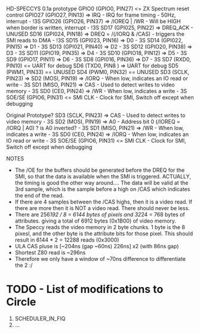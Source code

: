

HD-SPECCYS 0.1a prototype
GPIO0  (GPIO0,  PIN27) <= ZX Spectrum reset control
GPIO27 (GPIO27, PIN13) => IRQ - IRQ for frame timing - 50Hz, interrupt - !3S
GPIO26 (GPIO26, PIN37) => /IOREQ | /WR - Will be HIGH when border is written, interrupt - !3S
SD17   (GPI025, PIN22) => DREQ_ACK - UNUSED
SD16   (GPI024, PIN18) => DREQ = /(/IORQ & /CAS) - triggers the SMI reads to DMA - !3S
SD15   (GPI023, PIN16) => D0 - 3S
SD14   (GPI022, PIN15) => D1 - 3S
SD13   (GPI021, PIN40) => D2 - 3S
SD12   (GPIO20, PIN38) => D3 - 3S
SD11   (GPIO19, PIN35) => D4 - 3S
SD10   (GPIO18, PIN12) => D5 - 3S
SD9    (GPIO17, PIN11) => D6 - 3S
SD8    (GPI016, PIN36) => D7 - 3S
SD7    (RXD0,   PIN10) <= UART for debug
SD6    (TXD0,   PIN8 ) => UART for debug 
SD5    (PWM1,   PIN33) == UNUSED
SD4    (PWM0,   PIN32) == UNUSED
SD3    (SCLK,   PIN23) => 
SD2    (MOSI,   PIN19) => /IORQ - When low, indicates an IO read or write - 3S
SD1    (MISO,   PIN21) => CAS - Used to detect writes to video memory - 3S
SD0    (CE0,    PIN24) => /WR - When low, indicates a write - 3S
SOE/SE (GPIO6,  PIN31) <= SMI CLK - Clock for SMI, Switch off except when debugging

Original Prototype?
SD3    (SCLK,   PIN23) => CAS - Used to detect writes to video memory - 3S
SD2    (MOSI,   PIN19) => A0 - Address bit 0 (/IOREQ = /IORQ | A0) ? is A0 inverted? - 3S
SD1    (MISO,   PIN21) => /WR - When low, indicates a write - 3S
SD0    (CE0,    PIN24) => /IORQ - When low, indicates an IO read or write - 3S
SOE/SE (GPIO6,  PIN31) <= SMI CLK - Clock for SMI, Switch off except when debugging

NOTES
- The /OE for the buffers should be generated before the DREQ for the SMI, so that the data is
available when the SMI is triggered. ACTUALLY, the timing is good the other way around....
The data will be valid at the 3rd sample, which is the sample before a high on /CAS which
indicates the end of the read.
- If there are 4 samples between the /CAS highs, then it is a video read. If there are more
then it is NOT a video read. There should never be less.
- There are 256*192 / 8 = 6144 bytes of pixels and 32*24 = 768 bytes of attributes. 
giving a total of 6912 bytes (0x1B00) of video memory.
- The Speccy reads the video memory in 2 byte chunks. 1 byte is the 8 pixesl, and the other
byte is the attribute bits for those pixel. This should result in 6144 * 2 = 12288 reads (0x3000)
- ULA CAS pluse is [~204ns (gap ~60ns) 226ns] x2 (with 86ns gap)
- Shortest Z80 read is ~296ns
- Therefore we only have a window of ~70ns difference to differentiate the 2 :/


# TODO - List of modifications to Circle
1. SCHEDULER_IN_FIQ
2. ...